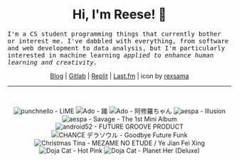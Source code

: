 <h1 align="center">Hi, I'm Reese! 👋</h1>

<p><samp>I'm a CS student programming things that currently bother or interest me. I've dabbled with everything, from software and web development to data analysis, but I'm particularly interested in machine learning <i>applied to enhance human learning and creativity.</i></p></samp>

<p align="center">
 <a href="https://renys.dev">Blog</a> | <a href="https://gitlab.com/renys">Gitlab</a> | <a href="https://replit.com/@renys">Replit</a> | <a href="https://last.fm/user/i-dle">Last.fm</a> | icon by <a href="https://deviantart.com/rexsama">rexsama</a>
</p>

<hr class="dotted">
<br>
<!-- lastfm -->
<p align="center"><img src="https://lastfm.freetls.fastly.net/i/u/64s/1b226727be070153df48897902e5c335.png" title="punchnello - LIME"> <img src="https://lastfm.freetls.fastly.net/i/u/64s/29360ca747606c5671724ba3d033b26c.jpg" title="Ado - 踊"> <img src="https://lastfm.freetls.fastly.net/i/u/64s/5a4a02c112e26de9b25c053e8bdb60eb.jpg" title="Ado - 阿修羅ちゃん"> <img src="https://lastfm.freetls.fastly.net/i/u/64s/72189e02274754c1a05c36fb4d428ba5.jpg" title="aespa - Illusion"> <img src="https://lastfm.freetls.fastly.net/i/u/64s/9686de538a7ca3b967de4cc7e76e316b.jpg" title="aespa - Savage - The 1st Mini Album"> <img src="https://lastfm.freetls.fastly.net/i/u/64s/2688ad68b66ace3b31f5f459b8074230.jpg" title="android52 - FUTURE GROOVE PRODUCT"> <img src="https://lastfm.freetls.fastly.net/i/u/64s/d4ce5e12a21173e802c1c8baa68fa069.png" title="CHANCE デラソウル - Goodbye Future Funk"> <img src="https://lastfm.freetls.fastly.net/i/u/64s/df612223926a6075dd75c96ef87fc0af.jpg" title="Christmas Tina - MEZAME NO ETUDE / Ye Jian Fei Xing"> <img src="https://lastfm.freetls.fastly.net/i/u/64s/be2aca67c96a044ec6e2726d7de50d94.jpg" title="Doja Cat - Hot Pink"> <img src="https://lastfm.freetls.fastly.net/i/u/64s/daf5b860d0a3f0718e7f9dfd2b520b42.jpg" title="Doja Cat - Planet Her (Deluxe)"> </p>
